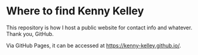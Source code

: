 # Where to find Kenny Kelley

This repository is how I host a public website for contact info and whatever. Thank you, GitHub.

Via GitHub Pages, it can be accessed at https://kenny-kelley.github.io/.
